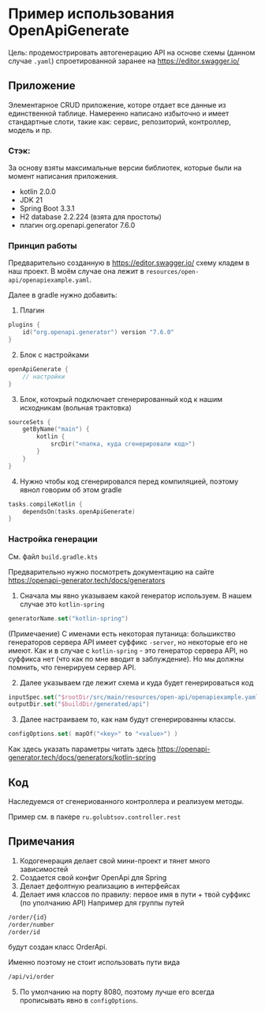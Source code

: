 # Пример использования OpenApiGenerate 

Цель: продемострировать автогенерацию API на основе схемы (данном случае `.yaml`) спроетированной заранее на https://editor.swagger.io/

## Приложение

Элементарное CRUD приложение, которе отдает все данные из единственной таблице. Намеренно написано избыточно и имеет стандартные слоти, такие как: сервис, репозиторий, контроллер, модель и пр.

### Стэк: 
За основу взяты максимальные версии библиотек, которые были на момент написания приложения.

- kotlin 2.0.0
- JDK 21
- Spring Boot 3.3.1
- H2 database 2.2.224 (взята для простоты)
- плагин org.openapi.generator 7.6.0

### Принцип работы

Предварительно созданную в https://editor.swagger.io/ схему кладем в наш проект. В моём случае она лежит в `resources/open-api/openapiexample.yaml`.

Далее в gradle нужно добавить:

1. Плагин
```kotlin
plugins {
    id("org.openapi.generator") version "7.6.0"
}
```

2. Блок с настройками
```kotlin
openApiGenerate {
    // настройки
}
```

3. Блок, котокрый подключает сгенерированный код к нашим исходникам (вольная трактовка)
```kotlin
sourceSets {
    getByName("main") {
        kotlin {
            srcDir("<папка, куда сгенерировали код>")
        }
    }
}
```

4. Нужно чтобы код сгенерировался перед компиляцией, поэтому явнол говорим об этом gradle
```kotlin
tasks.compileKotlin {
    dependsOn(tasks.openApiGenerate)
}
```

### Настройка генерации
См. файл `build.gradle.kts`

Предварительно нужно посмотреть документацию на сайте https://openapi-generator.tech/docs/generators

1. Сначала мы явно указываем какой генератор используем. В нашем случае это `kotlin-spring`
```kotlin
generatorName.set("kotlin-spring")
```
(Примечаение) С именами есть некоторая путаница: большикство генераторов сервера API имеет суффикс `-server`, но некоторые его не имеют. Как и в случае с `kotlin-spring` - это генератор сервера API, но суффикса нет (что как по мне вводит в заблуждение). Но мы должны помнить, что генерируем сервер API. 

2. Далее указываем где лежит схема и куда будет генерироваться код
```kotlin
inputSpec.set("$rootDir/src/main/resources/open-api/openapiexample.yaml")
outputDir.set("$buildDir/generated/api")
```

3. Далее настраиваем то, как нам будут сгенерированны классы.
```kotlin
configOptions.set( mapOf("<key>" to "<value>") )
```
Как здесь указать параметры читать здесь
https://openapi-generator.tech/docs/generators/kotlin-spring



## Код

Наследуемся от сгенериованного контроллера и реализуем методы. 

Пример см. в пакере `ru.golubtsov.controller.rest`


## Примечания
1. Кодогенерация делает свой мини-проект и тянет много зависимостей
2. Создается свой конфиг OpenApi для Spring 
3. Делает дефолтную реализацию в интерфейсах 
4. Делает имя классов по правилу: первое имя в пути + твой суффикс (по уполчанию API)
Например для группы путей
```html
/order/{id}
/order/number
/order/id
```
будут создан класс OrderApi.

Именно поэтому не стоит использовать пути вида
```html
/api/vi/order
```
5. По умолчанию на порту 8080, поэтому лучше его всегда прописывать явно в `configOptions`.
